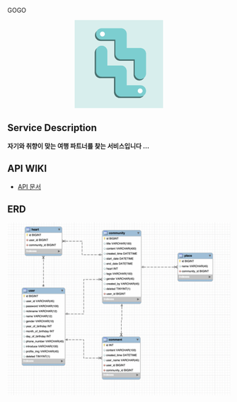 GOGO 
<div align="center">
<img src="./gogo.profile.png" alt="logo" width="200">
</div>


 ## Service Description 
 **자기와 취향이 맞는 여행 파트너를 찾는 서비스입니다 ...**

 ## API WIKI 
- [API 문서]()

## ERD 
![임시 ERD](./temporailyERD.png)